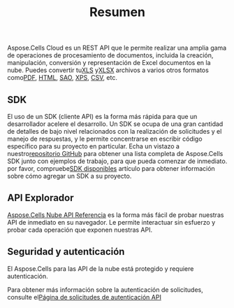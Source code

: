 ﻿---
title: Resumen
second_title: Aspose.Cells Cloud Documen
type: docs
url: /es/overview/
description: Aspose.Cells La nube admite Excel para crear, convertir, fusionar, dividir, proteger, operación de objetos internos, etc.
weight: 10
---
 Aspose.Cells Cloud es un REST API que le permite realizar una amplia gama de operaciones de procesamiento de documentos, incluida la creación, manipulación, conversión y representación de Excel documentos en la nube. Puedes convertir tu[XLS](https://docs.fileformat.com/spreadsheet/xls/) y[XLSX](https://docs.fileformat.com/spreadsheet/xlsx/) archivos a varios otros formatos como[PDF](https://docs.fileformat.com/view/pdf/), [HTML](https://docs.fileformat.com/web/html/), [SAO](https://docs.fileformat.com/spreadsheet/ods/), [XPS](https://docs.fileformat.com/page-description-language/xps/), [CSV](https://docs.fileformat.com/spreadsheet/csv/), etc.

## **SDK**
El uso de un SDK (cliente API) es la forma más rápida para que un desarrollador acelere el desarrollo. Un SDK se ocupa de una gran cantidad de detalles de bajo nivel relacionados con la realización de solicitudes y el manejo de respuestas, y le permite concentrarse en escribir código específico para su proyecto en particular. Echa un vistazo a nuestro[repositorio GitHub](https://github.com/aspose-cells-cloud) para obtener una lista completa de Aspose.Cells SDK junto con ejemplos de trabajo, para que pueda comenzar de inmediato. por favor, compruebe[SDK disponibles](/cells/es/available-sdks/) artículo para obtener información sobre cómo agregar un SDK a su proyecto.

## **API Explorador**
[Aspose.Cells Nube API Referencia](https://apireference.aspose.cloud/cells/) es la forma más fácil de probar nuestras API de inmediato en su navegador. Le permite interactuar sin esfuerzo y probar cada operación que exponen nuestras API.

## **Seguridad y autenticación**
El Aspose.Cells para las API de la nube está protegido y requiere autenticación.

 Para obtener más información sobre la autenticación de solicitudes, consulte el[Página de solicitudes de autenticación API](/total/getting-started/rest-api-overview/authenticating-api-requests/)
